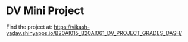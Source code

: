 # DV Mini Project

Find the project at: https://vikash-yadav.shinyapps.io/B20AI015_B20AI061_DV_PROJECT_GRADES_DASH/
